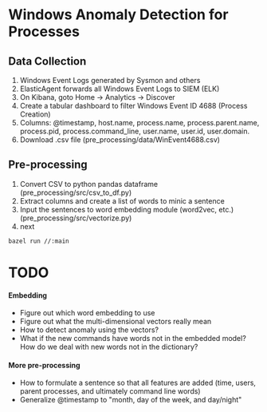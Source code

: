 # Windows Anomaly Detection for Processes

## Data Collection

1. Windows Event Logs generated by Sysmon and others
2. ElasticAgent forwards all Windows Event Logs to SIEM (ELK)
3. On Kibana, goto Home -> Analytics -> Discover
4. Create a tabular dashboard to filter Windows Event ID 4688 (Process Creation)
5. Columns: @timestamp, host.name, process.name, process.parent.name, process.pid, process.command_line, user.name, user.id, user.domain.
6. Download .csv file (pre_processing/data/WinEvent4688.csv)

## Pre-processing

1. Convert CSV to python pandas dataframe (pre_processing/src/csv_to_df.py)
2. Extract columns and create a list of words to minic a sentence
3. Input the sentences to word embedding module (word2vec, etc.) (pre_processing/src/vectorize.py)
4. next

```
bazel run //:main
```

# TODO

#### Embedding
- Figure out which word embedding to use
- Figure out what the multi-dimensional vectors really mean
- How to detect anomaly using the vectors?
- What if the new commands have words not in the embedded model? How do we deal with new words not in the dictionary?

#### More pre-processing
- How to formulate a sentence so that all features are added (time, users, parent processes, and ultimately command line words)
- Generalize @timestamp to "month, day of the week, and day/night"
